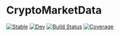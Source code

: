 # CryptoMarketData

[![Stable](https://img.shields.io/badge/docs-stable-blue.svg)](https://g-gundam.github.io/CryptoMarketData.jl/stable/)
[![Dev](https://img.shields.io/badge/docs-dev-blue.svg)](https://g-gundam.github.io/CryptoMarketData.jl/dev/)
[![Build Status](https://github.com/g-gundam/CryptoMarketData.jl/actions/workflows/CI.yml/badge.svg?branch=main)](https://github.com/g-gundam/CryptoMarketData.jl/actions/workflows/CI.yml?query=branch%3Amain)
[![Coverage](https://codecov.io/gh/g-gundam/CryptoMarketData.jl/branch/main/graph/badge.svg)](https://codecov.io/gh/g-gundam/CryptoMarketData.jl)
